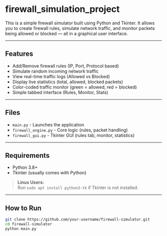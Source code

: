 # firewall_simulation_project

This is a simple firewall simulator built using Python and Tkinter. It allows you to create firewall rules, simulate network traffic, and monitor packets being allowed or blocked — all in a graphical user interface.

---

## Features

- Add/Remove firewall rules (IP, Port, Protocol based)
- Simulate random incoming network traffic
- View real-time traffic logs (Allowed vs Blocked)
- Display live statistics (total, allowed, blocked packets)
- Color-coded traffic monitor (green = allowed, red = blocked)
- Simple tabbed interface (Rules, Monitor, Stats)

---

## Files

- `main.py` - Launches the application
- `firewall_engine.py` - Core logic (rules, packet handling)
- `firewall_gui.py` - Tkinter GUI (rules tab, monitor, statistics)

---

## Requirements

- Python 3.8+
- Tkinter (usually comes with Python)
  
> **Linux Users:**  
> Run `sudo apt install python3-tk` if Tkinter is not installed.

---

## How to Run

```bash
git clone https://github.com/your-username/firewall-simulator.git
cd firewall-simulator
python main.py


